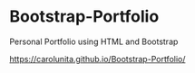 # Bootstrap-Portfolio
Personal Portfolio using HTML and Bootstrap

https://carolunita.github.io/Bootstrap-Portfolio/
